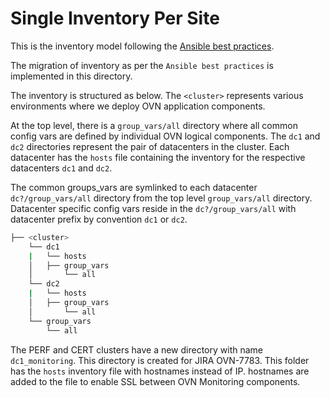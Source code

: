 # Single Inventory Per Site

This is the inventory model following the [Ansible best practices](http://docs.ansible.com/ansible/playbooks_best_practices.html#alternative-directory-layout).

The migration of inventory as per the `Ansible best practices` is implemented in this directory.

The inventory is structured as below.  The `<cluster>` represents various environments where we deploy OVN application components.

At the top level, there is a `group_vars/all` directory where all common config vars are defined by individual OVN logical components.  The `dc1` and `dc2` directories represent the pair of datacenters in the cluster.
Each datacenter has the `hosts` file containing the inventory for the respective datacenters `dc1` and `dc2`.

The common groups_vars are symlinked to each datacenter `dc?/group_vars/all` directory from the top level `group_vars/all` directory.  Datacenter specific config vars reside in the `dc?/group_vars/all` with datacenter prefix by convention `dc1` or `dc2`.

```bash
├── <cluster>
    └── dc1
    |   └── hosts
    │   ├── group_vars
    │       └── all
    └── dc2
    |   └── hosts
    │   ├── group_vars
    │       └── all
    └── group_vars
        └── all
```

The PERF and CERT clusters have a new directory with name `dc1_monitoring`. This directory is created for JIRA OVN-7783.
This folder has the `hosts` inventory file with hostnames instead of IP. hostnames are added to the file to enable SSL between OVN Monitoring components.